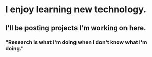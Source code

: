 # I enjoy learning new technology.


## I'll be posting projects I'm working on here. 


### "Research is what I'm doing when I don't know what I'm doing."
